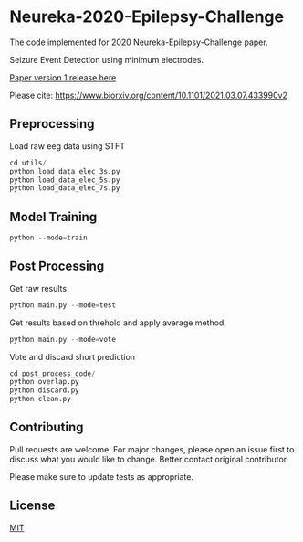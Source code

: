 # Neureka-2020-Epilepsy-Challenge

The code implemented for 2020 Neureka-Epilepsy-Challenge paper.

Seizure Event Detection using minimum electrodes.

[Paper version 1 release here](https://www.researchgate.net/publication/350387463_Two-Channel_Epileptic_Seizure_Detection_with_Blended_Multi-Time_Segments_Electroencephalography_Spectrogram)

Please cite: https://www.biorxiv.org/content/10.1101/2021.03.07.433990v2

## Preprocessing
Load raw eeg data using STFT
```python
cd utils/
python load_data_elec_3s.py
python load_data_elec_5s.py
python load_data_elec_7s.py
```
## Model Training
```python
python --mode=train
```
## Post Processing
Get raw results
```python
python main.py --mode=test
```
Get results based on threhold and apply average method.
```python
python main.py --mode=vote
```
Vote and discard short prediction
```python
cd post_process_code/
python overlap.py 
python discard.py 
python clean.py
```
## Contributing
Pull requests are welcome. For major changes, please open an issue first to discuss what you would like to change. Better contact original contributor.

Please make sure to update tests as appropriate.

## License
[MIT](https://choosealicense.com/licenses/mit/)
